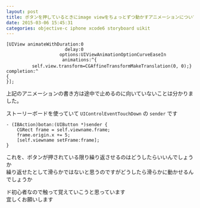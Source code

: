 ```yaml
---
layout: post
title: ボタンを押しているときにimage viewをちょっとずつ動かすアニメーションについて
date: 2015-03-06 15:45:31
categories: objective-c iphone xcode6 storyboard uikit
---
```

<pre><code>[UIView animateWithDuration:0 
                      delay:0
                    options:UIViewAnimationOptionCurveEaseIn
                     animations:^{
  　      self.view.transform=CGAffineTransformMakeTranslation(0, 0);}
completion:^ 
{
}];
</code></pre>

<p>上記のアニメーションの書き方は途中で止めるのに向いていないことは分かりました。</p>

<p>ストーリーボードを使っていて <code>UIControlEventTouchDown</code> の <code>sender</code> です</p>

<pre><code>- (IBAction)botan:(UIButton *)sender {
    CGRect frame = self.viewname.frame;
    frame.origin.x += 5;
    [self.viewname setFrame:frame];
}
</code></pre>

<p>これを、ボタンが押されている限り繰り返させるのはどうしたらいいんでしょうか<br>
繰り返せたとして滑らかではないと思うのですがどうしたら滑らかに動かせるんでしょうか</p>

<p>ド初心者なので触って覚えていこうと思っています<br>
宜しくお願いします</p>
